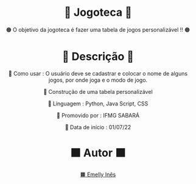  <h1 align="center"> 🧡 Jogoteca 🧡 </h1>
 <p align="center">🟠 O objetivo da jogoteca é fazer uma tabela de jogos personalizável !! 🟠</p>
 <h1 align="center">🔶  Descrição  🔶</h1>
 <p align="center">🔶 Como usar : O usuário deve se cadastrar e colocar o nome de alguns jogos, por onde joga e o modo de jogo. </p>
 <p align="center">🔶 Construção de uma tabela personalizável</p>
 <p align="center">🔶 Linguagem : Python, Java Script, CSS </p>
 <p align="center">🔶 Promovido por : IFMG SABARÁ </p>
 <p align="center">🔶 Data de início : 01/07/22 </p>
 <h1 align="center"> 🟧 Autor 🟧 </h1>
 <p align="center"> <a href = "https://github.com/EmellyInes"> 🟧 Emelly Inês </a>
